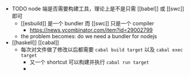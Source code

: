 - TODO node 端是否需要构建工具，理论上是不是只需 [[babel]] 或 [[swc]] 即可
	- [[esbuild]] 是一个 bundler 而 [[swc]] 只是一个 compiler
		- https://news.ycombinator.com/item?id=29002799
	- the problem becomes: do we need a bundler for nodejs
- [[haskell]] [[cabal]]
	- 每次对文件做了修改以后都需要 `cabal build target` 以及 `cabal exec target`
		- 又一个 shortcut 可以构建并执行 `cabal run target`
		-